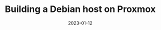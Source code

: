 ---
title: Building a Debian host on Proxmox
date: 2023-01-12
categories: [Homelab, Proxmox, Debian Host]
tags: [Homelab, Proxmox, Host, Debian]     # TAG names should always be lowercase
image:
   path: ../assets/img/posts/2023-12-05-Debian-Host-On-Proxmox/PXL_20230326_154358188.jpg
---